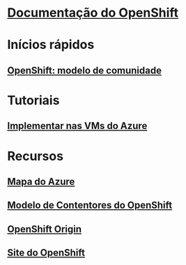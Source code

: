 # [Documentação do OpenShift](index.md)
# Inícios rápidos
## [OpenShift: modelo de comunidade](https://azure.microsoft.com/en-us/resources/templates/openshift-origin-rhel/)
# Tutoriais
## [Implementar nas VMs do Azure](/azure/virtual-machines/linux/openshift-get-started)
# Recursos
## [Mapa do Azure](https://azure.microsoft.com/roadmap/)
## [Modelo de Contentores do OpenShift](https://github.com/Microsoft/openshift-container-platform)
## [OpenShift Origin](https://docs.openshift.org/latest/getting_started/index.html)
## [Site do OpenShift](https://docs.openshift.org/latest/welcome/index.html)
